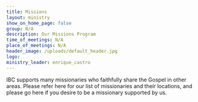 ```yaml
---
title: Missions
layout: ministry
show_on_home_page: false
group: N/A
description: Our Missions Program
time_of_meetings: N/A
place_of_meetings: N/A
header_image: /uploads/default_header.jpg
logo:
ministry_leader: enrique_castro
---
```



IBC supports many missionaries who faithfully share the Gospel in other areas. Please refer here for our list of missionaries and their locations, and please go here if you desire to be a missionary supported by us.